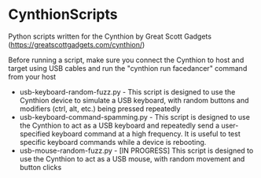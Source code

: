 # CynthionScripts
Python scripts written for the Cynthion by Great Scott Gadgets (https://greatscottgadgets.com/cynthion/)

Before running a script, make sure you connect the Cynthion to host and target using USB cables and run the "cynthion run facedancer" command from your host

* usb-keyboard-random-fuzz.py - This script is designed to use the Cynthion device to simulate a USB keyboard, with random buttons and modifiers (ctrl, alt, etc.) being pressed repeatedly
* usb-keyboard-command-spamming.py - This script is designed to use the Cynthion to act as a USB keyboard and repeatedly send a user-specified keyboard command at a high frequency.  It is useful to test specific keyboard commands while a device is rebooting.
* usb-mouse-random-fuzz.py - [IN PROGRESS] This script is designed to use the Cynthion to act as a USB mouse, with random movement and button clicks

